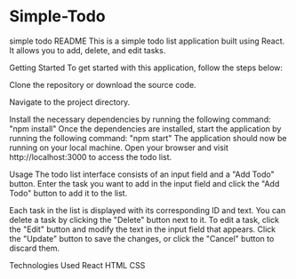 # Simple-Todo
simple todo
README
This is a simple todo list application built using React. It allows you to add, delete, and edit tasks.

Getting Started
To get started with this application, follow the steps below:

Clone the repository or download the source code.

Navigate to the project directory.

Install the necessary dependencies by running the following command:  "npm install"
Once the dependencies are installed, start the application by running the following command:  "npm start"
The application should now be running on your local machine. Open your browser and visit http://localhost:3000 to access the todo list.

Usage
The todo list interface consists of an input field and a "Add Todo" button. Enter the task you want to add in the input field and click the "Add Todo" button to add it to the list.

Each task in the list is displayed with its corresponding ID and text. You can delete a task by clicking the "Delete" button next to it. To edit a task, click the "Edit" button and modify the text in the input field that appears. Click the "Update" button to save the changes, or click the "Cancel" button to discard them.

Technologies Used
React
HTML
CSS
